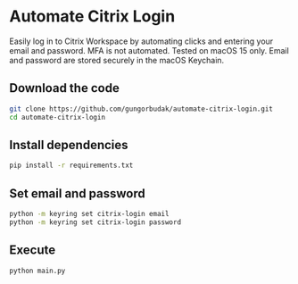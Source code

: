 # Automate Citrix Login

Easily log in to Citrix Workspace by automating clicks and entering your email and password. MFA is not automated. Tested on macOS 15 only. Email and password are stored securely in the macOS Keychain.

## Download the code

```bash
git clone https://github.com/gungorbudak/automate-citrix-login.git
cd automate-citrix-login
```

## Install dependencies

```bash
pip install -r requirements.txt
```

## Set email and password

```bash
python -m keyring set citrix-login email
python -m keyring set citrix-login password
```

## Execute

```bash
python main.py
```
